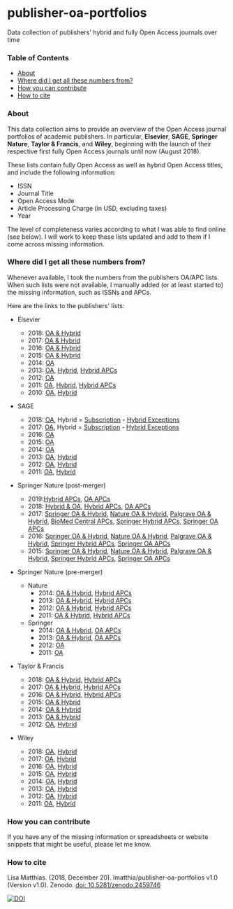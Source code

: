 # publisher-oa-portfolios
Data collection of publishers' hybrid and fully Open Access journals over time
### Table of Contents
* [About](#about)
* [Where did I get all these numbers from?](#where-did-i-get-all-these-numbers-from)
* [How you can contribute](#how-you-can-contribute)
* [How to cite](#how-to-cite)

### About

This data collection aims to provide an overview of the Open Access journal portfolios of academic publishers. In particular, **Elsevier**, **SAGE**, **Springer Nature**, **Taylor & Francis**, and **Wiley**, beginning with the launch of their respective first fully Open Access journals until now (August 2018).

These lists contain fully Open Access as well as hybrid Open Access titles, and include the following information:

* ISSN
* Journal Title
* Open Access Mode
* Article Processing Charge (in USD, excluding taxes)
* Year

The level of completeness varies according to what I was able to find online (see below). I will work to keep these lists updated and add to them if I come across missing information.

### Where did I get all these numbers from?
Whenever available, I took the numbers from the publishers OA/APC lists. When such lists were not available, I manually added (or at least started to) the missing information, such as ISSNs and APCs.

Here are the links to the publishers' lists:

* Elsevier
    + 2018: [OA & Hybrid](http://web.archive.org/web/20180702110911/https://www.elsevier.com/__data/promis_misc/j.custom97.pdf)
    + 2017: [OA & Hybrid](http://web.archive.org/web/20170119172849/https://www.elsevier.com/__data/promis_misc/j.custom97.pdf)
    + 2016: [OA & Hybrid](http://web.archive.org/web/20160407063026/http://cdn.elsevier.com/promis_misc/j.custom97.pdf)
    + 2015: [OA & Hybrid](http://web.archive.org/web/*/http://www.elsevier.com/__data/assets/excel_doc/0004/247180/2015_APC_pricelist.xlsx)
    + 2014: [OA](http://web.archive.org/web/20140301091506/http://www.elsevier.com/about/open-access/open-access-journals)
    + 2013: [OA](http://web.archive.org/web/20130426145014/http://www.elsevier.com/about/open-access/open-access-journals), [Hybrid](http://web.archive.org/web/20130123115911/http://cdn.elsevier.com:80/assets/pdf_file/0008/109448/journal_list.pdf), [Hybrid APCs](http://web.archive.org/web/20130226034043/http://cdn.elsevier.com:80/assets/pdf_file/0014/112172/sponsoredarticleoption.pdf)
    + 2012: [OA](http://web.archive.org/web/20120229224301/http://www.elsevier.com:80/wps/find/intro.cws_home/open_access)
    + 2011: [OA](http://web.archive.org/web/20110927064359/http://www.elsevier.com:80/wps/find/intro.cws_home/open_access_mechanisms), [Hybrid](http://web.archive.org/web/20130516121851/http://cdn.elsevier.com/assets/pdf_file/0005/105179/Sponsored_Articles_2011.pdf), [Hybrid APCs](http://web.archive.org/web/20110627112327/http://www.elsevier.com:80/framework_authors/Sponsoredarticles/sponsoredarticleoption.pdf)
    + 2010: [OA](https://www.elsevier.com/editors-update/story/access/open-access-developing-new-publishing-models), [Hybrid](http://web.archive.org/web/20100523194902/http://www.elsevier.com:80/wps/find/authors.authors/sponsoredarticles)
    
* SAGE
    + 2018: [OA](http://web.archive.org/web/20180828144432/https://us.sagepub.com/sites/default/files/2018_sage_journals_institutional_price_list_04.20.18.xlsx), Hybrid = [Subscription](http://web.archive.org/web/20180828144432/https://us.sagepub.com/sites/default/files/2018_sage_journals_institutional_price_list_04.20.18.xlsx) - [Hybrid Exceptions](https://web.archive.org/web/20180828144736/https://uk.sagepub.com/en-gb/eur/sage-choice-journal-and-pricing-exceptions)
    + 2017: [OA](http://web.archive.org/web/20171112183417/https://au.sagepub.com/sites/default/files/2017_sage_journals_institutional_price_list_4.xlsx), Hybrid = [Subscription](http://web.archive.org/web/20171112183417/https://au.sagepub.com/sites/default/files/2017_sage_journals_institutional_price_list_4.xlsx) - [Hybrid Exceptions](http://web.archive.org/web/20171001042242/https://uk.sagepub.com/en-gb/eur/sage-choice-journal-and-pricing-exceptions)
    + 2016: [OA](http://web.archive.org/web/20150926073322/https://uk.sagepub.com/sites/default/files/2016_sage_journals_price_list_0.xlsx)
    + 2015: [OA](http://web.archive.org/web/20150720193546/https://us.sagepub.com/en-us/nam/2015-journals-price-list-0%20%20)
    + 2014: [OA](http://web.archive.org/web/20140301033725/http://www.sagepub.com:80/oa-journals.sp)
    + 2013: [OA](http://web.archive.org/web/20130512230428/http://www.uk.sagepub.com/aboutus/oa-journals.htm), [Hybrid](http://web.archive.org/web/20130512100721/http://www.uk.sagepub.com:80/repository/binaries/pdf/SAGE-Choice-Participating-Title-List.pdf)
    + 2012: [OA](http://web.archive.org/web/20120926195214/http://www.uk.sagepub.com:80/aboutus/openaccess.htm), [Hybrid](http://web.archive.org/web/20121021071823/http://www.sagepub.com/sagechoice.sp)
    + 2011: [OA](http://web.archive.org/web/20120926195214/http://www.uk.sagepub.com:80/aboutus/openaccess.htm), [Hybrid](http://web.archive.org/web/20110526233723/http://www.sagepub.com:80/sagechoice.sp)

* Springer Nature (post-merger)
    + 2019:[Hybrid APCs](http://web.archive.org/web/20190518021750/https://media.springernature.com/full/springer-cms/rest/v1/content/15094406/data/v17), [OA APCs](http://web.archive.org/web/20190518021706/https://media.springernature.com/full/springer-cms/rest/v1/content/15073486/data/v34)
    + 2018: [Hybrid & OA](https://media.springernature.com/full/springer-cms/rest/v1/content/15226614/data/v7), [Hybrid APCs](http://web.archive.org/web/20180828151311/https://media.springernature.com/full/springer-cms/rest/v1/content/15226614/data/v7), [OA APCs](http://web.archive.org/web/20180203213930/http://www.springernature.com:80/us/open-research/journals-books/journals/)
    + 2017: [Springer OA & Hybrid](http://web.archive.org/web/20180828151448/https://media.springernature.com/full/springer-cms/rest/v1/content/12085696/data/v1), [Nature OA & Hybrid](http://web.archive.org/web/20170502121121/http://www.nature.com/openresearch/publishing-with-npg/nature-journals/), [Palgrave OA & Hybrid](http://web.archive.org/web/20170604220911/http://www.nature.com:80/openresearch/palgrave-journals), [BioMed Central APCs](http://web.archive.org/web/20170712044201/https://www.biomedcentral.com/getpublished/article-processing-charges/biomedcentral-prices), [Springer Hybrid APCs](http://web.archive.org/web/20170623224911/http://www.springer.com:80/us/open-access/springer-open-choice), [Springer OA APCs](http://web.archive.org/web/20171029012819/http://www.springernature.com:80/gp/open-research/journals-books/journals)
    + 2016: [Springer OA & Hybrid](http://web.archive.org/web/20180828152033/https://media.springernature.com/full/springer-cms/rest/v1/content/10619890/data/v1), [Nature OA & Hybrid](http://web.archive.org/web/20160522094756/http://www.nature.com:80/openresearch/publishing-with-npg/nature-journals), [Palgrave OA & Hybrid](http://web.archive.org/web/20160810180048/http://www.nature.com:80/openresearch/palgrave-journals), [Springer Hybrid APCs](http://web.archive.org/web/20160608120021/http://www.springer.com:80/us/open-access/springer-open-choice), [Springer OA APCs](http://web.archive.org/web/20160124075220/http://www.springeropen.com:80/about/apcfaq/howmuch)
    + 2015: [Springer OA & Hybrid](http://web.archive.org/web/20180828152320/https://media.springernature.com/full/springer-cms/rest/v1/content/10619914/data/v1), [Nature OA & Hybrid](http://web.archive.org/web/20151116041435/http://www.nature.com:80/openresearch/publishing-with-npg/nature-journals), [Palgrave OA & Hybrid](http://web.archive.org/web/20151125104508/http://www.nature.com:80/openresearch/palgrave-journals), [Springer Hybrid APCs](http://web.archive.org/web/20150829081421/http://www.springer.com:80/us/open-access/springer-open-choice), [Springer OA APCs](http://web.archive.org/web/20150619174613/http://www.springeropen.com:80/about/apcfaq/howmuch)

* Springer Nature (pre-merger)
    + Nature
        + 2014: [OA & Hybrid](https://resource-cms.springernature.com/springer-cms/rest/v1/content/20990/data/v1), [Hybrid APCs](http://web.archive.org/web/20140301063140/http://www.nature.com:80/aps/open_access_faqs.html)
        + 2013: [OA & Hybrid](http://web.archive.org/web/20131231034039/http://www.nature.com:80/libraries/open_access/oa_pub_models.html), [Hybrid APCs](http://web.archive.org/web/20131209011041/http://www.nature.com:80/aps/open_access_faqs.html)
        + 2012: [OA & Hybrid](http://web.archive.org/web/20120518065943/http://www.nature.com:80/libraries/open_access/index.html), [Hybrid APCs](http://web.archive.org/web/20120827220511/http://www.nature.com:80/ajg/open_access_faqs.html)
        + 2011: [OA & Hybrid](http://web.archive.org/web/20110612091713/http://www.nature.com:80/libraries/open_access/index.html), [Hybrid APCs](http://web.archive.org/web/20111004081035/http://www.nature.com:80/ajg/open_access_faqs.html)
    + Springer
        + 2014: [OA & Hybrid](http://web.archive.org/web/20180828150811/https://resource-cms.springernature.com/springer-cms/rest/v1/content/20990/data/v1), [OA APCs](http://web.archive.org/web/20140330122612/http://www.springeropen.com:80/about/apcfaq/howmuch)
        + 2013: [OA & Hybrid](http://web.archive.org/web/20180828150729/https://resource-cms.springernature.com/springer-cms/rest/v1/content/8564/data/v2), [OA APCs](http://web.archive.org/web/20130601211303/http://www.springeropen.com/about/apcfaq/howmuch)
        + 2012: [OA](http://web.archive.org/web/20120602001531/http://www.springeropen.com/about/apcfaq/howmuch)
        + 2011: [OA](http://web.archive.org/web/20110802040449/http://www.springeropen.com:80/authors)

* Taylor & Francis
    + 2018: [OA & Hybrid](http://web.archive.org/web/20180702205742/https://authorservices.taylorandfrancis.com/journal-list/), [Hybrid APCs](http://web.archive.org/web/20180119113804/https://authorservices.taylorandfrancis.com/publishing-open-access-with-taylor-francis/)
    + 2017: [OA & Hybrid](http://web.archive.org/web/20170724093129/http://authorservices.taylorandfrancis.com:80/journal-list), [Hybrid APCs](http://web.archive.org/web/20170821114856/http://www.tandfonline.com/openaccess/faqs)
    + 2016: [OA & Hybrid](http://web.archive.org/web/20160525221536/https://authorservices.taylorandfrancis.com/journal-list), [Hybrid APCs](http://web.archive.org/web/20160526131946/http://www.tandfonline.com/page/openaccess/funders)
    + 2015: [OA & Hybrid](http://web.archive.org/web/20151103131826/http://authorservices.taylorandfrancis.com:80/journal-list/)
    + 2014: [OA & Hybrid](http://web.archive.org/web/20140704015747/http://journalauthors.tandf.co.uk/copyright/Green-OA-AAM-embargo-periods.xlsx)
    + 2013: [OA & Hybrid](http://web.archive.org/web/20130601211338/http://journalauthors.tandf.co.uk/permissions/Green-OA-AAM-embargo-periods.xlsx)
    + 2012: [OA](http://web.archive.org/web/20120708051845/http://journalauthors.tandf.co.uk/pdfs/OpenAccess-PressRelease.pdf), [Hybrid](http://web.archive.org/web/20120130183224/http://journalauthors.tandf.co.uk/pdfs/openselect-titles.pdf)

* Wiley
    + 2018: [OA](https://web.archive.org/web/20180828145303/https://authorservices.wiley.com/asset/photos/licensing-and-open-access-photos/WOA_Journals_Licensing_and_APCs_15JUNE2018%20(1).xlsx), [Hybrid](https://web.archive.org/web/20180828145353/https://authorservices.wiley.com/asset/photos/licensing-and-open-access-photos/Wiley-Journal-APCs-2018MAY24.xlsx)
    + 2017: [OA](https://authorservices.wiley.com/asset/photos/licensing-and-open-access-photos/WOA_Journals_Licensing_and_APCs_04May2017.xlsx), [Hybrid](http://web.archive.org/web/20170903041917if_/https://authorservices.wiley.com/asset/photos/licensing-and-open-access-photos/Wiley-Journal-APCs-2017Jun12.xlsx)
    + 2016: [OA](http://web.archive.org/web/20160623013515/http://www.wileyopenaccess.com:80/details/content/12f25e0654f/Publication-Charges.html), [Hybrid](http://media.wiley.com/assets/7338/08/Wiley-Journal-APCs-2016Sep22.xlsx)
    + 2015: [OA](http://web.archive.org/web/20150416063148/http://www.wileyopenaccess.com:80/details/content/12f25e0654f/Publication-Charges.html), [Hybrid](http://web.archive.org/web/20150202005355/http://authorservices.wiley.com:80/bauthor/onlineopen_order_articleaccepted.asp)
    + 2014: [OA](http://web.archive.org/web/20140703030417/http://www.wileyopenaccess.com:80/details/content/12f25e0654f/Publication-Charges.html), [Hybrid](http://web.archive.org/web/20140831003251/http://authorservices.wiley.com:80/bauthor/onlineopen_order_articleaccepted.asp)
    + 2013: [OA](http://web.archive.org/web/20130630114441/http://www.wileyopenaccess.com:80/details/content/12f25e0654f/Publication-Charges.html), [Hybrid](http://web.archive.org/web/20130615125953/http://authorservices.wiley.com:80/bauthor/onlineopen_order.asp)
    + 2012: [OA](http://web.archive.org/web/20120602001234/http://www.wileyopenaccess.com/details/content/12f25e0654f/Publication-Charges.html), [Hybrid](http://web.archive.org/web/20121102065857/https://onlinelibrary.wiley.com/onlineOpenOrder)
    + 2011: [OA](http://web.archive.org/web/20110929141635/http://www.wileyopenaccess.com:80/details/content/12f25e0654f/Publication-Charges.html), [Hybrid](http://web.archive.org/web/20111107025933/https://onlinelibrary.wiley.com/onlineOpenOrder)

### How you can contribute
If you have any of the missing information or spreadsheets or website snippets that might be useful, please let me know.

### How to cite
Lisa Matthias. (2018, December 20). lmatthia/publisher-oa-portfolios v1.0 (Version v1.0). Zenodo. [doi: 10.5281/zenodo.2459746](http://doi.org/10.5281/zenodo.2459746) 

[![DOI](https://zenodo.org/badge/DOI/10.5281/zenodo.2459746.svg)](https://doi.org/10.5281/zenodo.2459746)
